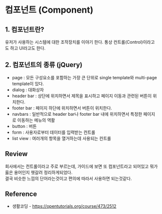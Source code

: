 # 컴포넌트 (Component)

## 1. 컴포넌트란?
유저가 사용하는 시스템에 대한 조작장치를 이야기 한다. 통상 컨트롤(Control)이라고도 하고 UI라고도 한다.

## 2. 컴포넌트의 종류 (jQuery)
* page : 모든 구성요소를 포함하는 가장 큰 단위로 single template와 multi-page template이 있다.
* dialog : 대화상자 
* header bar : 상단에 위치하면서 제목을 표시하고 페이지 이동과 관련된 버튼이 위치한다.
* footer bar : 페이지 하단에 위치하면서 버튼이 위치한다.
* navbars : 일반적으로 header bar나 footer bar 내에 위치하면서 특정한 페이지로 이동하는 메뉴의 역활
* button : 버튼
* form : 사용자로부터 데이터를 입력받는 컨트롤
* list view : 여러개의 항목을 열거하는데 사용되는 컨트롤

## Review
회사에서는 컨트롤이라고 주로 부르는데, 가이드에 보면 또 컴포넌트라고 되어있고 뭐가 옳은 용어인지 헷갈려 정리하게되었다.<br/>
결국 비슷한 느낌의 단어라는것이고 편의에 따라서 사용하면 되는것같다.

## Reference
* 생활코딩 - https://opentutorials.org/course/473/2512